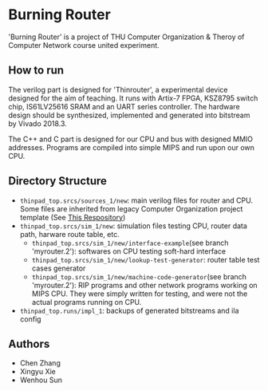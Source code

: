 # Burning Router

'Burning Router' is a project of THU Computer Organization & Theroy of Computer Network course united experiment. 

## How to run

The verilog part is designed for 'Thinrouter', a experimental device designed for the aim of teaching. It runs with Artix-7 FPGA, KSZ8795 switch chip, IS61LV25616 SRAM and an UART series controller. The hardware design should be synthesized, implemented and generated into bitstream by Vivado 2018.3.

The C++ and C part is designed for our CPU and bus with designed MMIO addresses. Programs are compiled into simple MIPS and run upon our own CPU. 

## Directory Structure

- `thinpad_top.srcs/sources_1/new`: main verilog files for router and CPU. Some files are inherited from legacy Computer Organization project template (See [This Respository](https://github.com/z4yx/thinpad_top/tree/thinrouter.1))
- `thinpad_top.srcs/sim_1/new`: simulation files testing CPU, router data path, harware route table, etc.
  - `thinpad_top.srcs/sim_1/new/interface-example`(see branch 'myrouter.2'): softwares on CPU testing soft-hard interface
  - `thinpad_top.srcs/sim_1/new/lookup-test-generator`: router table test cases generator
  - `thinpad_top.srcs/sim_1/new/machine-code-generator`(see branch 'myrouter.2'): RIP programs and other network programs working on MIPS CPU. They were simply written for testing, and were not the actual programs running on CPU. 
- `thinpad_top.runs/impl_1`: backups of generated bitstreams and ila config

## Authors

- Chen Zhang
- Xingyu Xie
- Wenhou Sun
